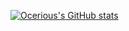 [![Ocerious's GitHub stats](https://github-readme-stats.vercel.app/api?username=ocerious)](https://github.com/ocerious/github-readme-stats)
